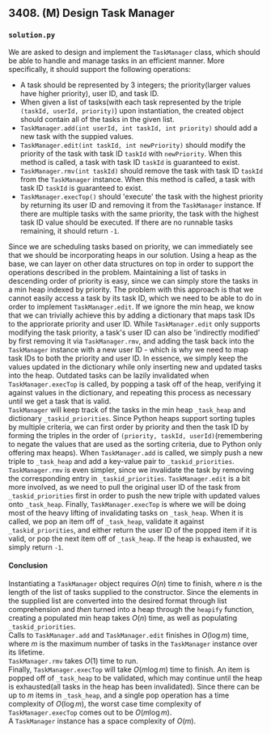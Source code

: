 ## 3408. (M) Design Task Manager

### `solution.py`
We are asked to design and implement the `TaskManager` class, which should be able to handle and manage tasks in an efficient manner. More specifically, it should support the following operations:  
 - A task should be represented by 3 integers; the priority(larger values have higher priority), user ID, and task ID.
 - When given a list of tasks(with each task represented by the triple `(taskId, userId, priority)`) upon instantiation, the created object should contain all of the tasks in the given list.
 - `TaskManager.add(int userId, int taskId, int priority)` should add a new task with the suppied values.
 - `TaskManager.edit(int taskId, int newPriority)` should modify the priority of the task with task ID `taskId` with `newPriority`. When this method is called, a task with task ID `taskId` is guaranteed to exist.
 - `TaskManager.rmv(int taskId)` should remove the task with task ID `taskId` from the `TaskManager` instance. When this method is called, a task with task ID `taskId` is guaranteed to exist.
 - `TaskManager.execTop()` should 'execute' the task with the highest priority by returning its user ID and removing it from the `TaskManager` instance. If there are multiple tasks with the same priority, the task with the highest task ID value should be executed. If there are no runnable tasks remaining, it should return `-1`.

 Since we are scheduling tasks based on priority, we can immediately see that we should be incorporating heaps in our solution. Using a heap as the base, we can layer on other data structures on top in order to support the operations described in the problem. Maintaining a list of tasks in descending order of priority is easy, since we can simply store the tasks in a min heap indexed by priority. The problem with this approach is that we cannot easily access a task by its task ID, which we need to be able to do in order to implement `TaskManager.edit`. If we ignore the min heap, we know that we can trivially achieve this by adding a dictionary that maps task IDs to the appriorate priority and user ID. While `TaskManager.edit` only supports modifying the task priority, a task's user ID can also be 'indirectly modified' by first removing it via `TaskManager.rmv`, and adding the task back into the `TaskManager` instance with a new user ID - which is why we need to map task IDs to both the priority and user ID. In essence, we simply keep the values updated in the dictionary while only inserting new and updated tasks into the heap. Outdated tasks can be lazily invalidated when `TaskManager.execTop` is called, by popping a task off of the heap, verifying it against values in the dictionary, and repeating this process as necessary until we get a task that is valid.  
 `TaskManager` will keep track of the tasks in the min heap `_task_heap` and dictionary `_taskid_priorities`. Since Python heaps support sorting tuples by multiple criteria, we can first order by priority and then the task ID by forming the triples in the order of `(priority, taskId, userId)`(remembering to negate the values that are used as the sorting criteria, due to Python only offering max heaps). When `TaskManager.add` is called, we simply push a new triple to `_task_heap` and add a key-value pair to `_taskid_priorities`. `TaskManager.rmv` is even simpler, since we invalidate the task by removing the corresponding entry in `_taskid_priorities`. `TaskManager.edit` is a bit more involved, as we need to pull the original user ID of the task from `_taskid_priorities` first in order to push the new triple with updated values onto `_task_heap`. Finally, `TaskManager.execTop` is where we will be doing most of the heavy lifting of invalidating tasks on `_task_heap`. When it is called, we pop an item off of `_task_heap`, validate it against `_taskid_priorities`, and either return the user ID of the popped item if it is valid, or pop the next item off of `_task_heap`. If the heap is exhausted, we simply return `-1`.  

#### Conclusion
Instantiating a `TaskManager` object requires $O(n)$ time to finish, where $n$ is the length of the list of tasks supplied to the constructor. Since the elements in the supplied list are converted into the desired format through list comprehension and *then* turned into a heap through the `heapify` function, creating a populated min heap takes $O(n)$ time, as well as populating `_taskid_priorities`.  
Calls to `TaskManager.add` and `TaskManager.edit` finishes in $O(\log m)$ time, where $m$ is the maximum number of tasks in the `TaskManager` instance over its lifetime.  
`TaskManager.rmv` takes $O(1)$ time to run.  
Finally, `TaskManager.execTop` will take $O(m\log m)$ time to finish. An item is popped off of `_task_heap` to be validated, which may continue until the heap is exhausted(all tasks in the heap has been invalidated). Since there can be up to $m$ items in `_task_heap`, and a single pop operation has a time complexity of $O(\log m)$, the worst case time complexity of `TaskManager.execTop` comes out to be $O(m\log m)$.  
A `TaskManager` instance has a space complexity of $O(m)$.  

